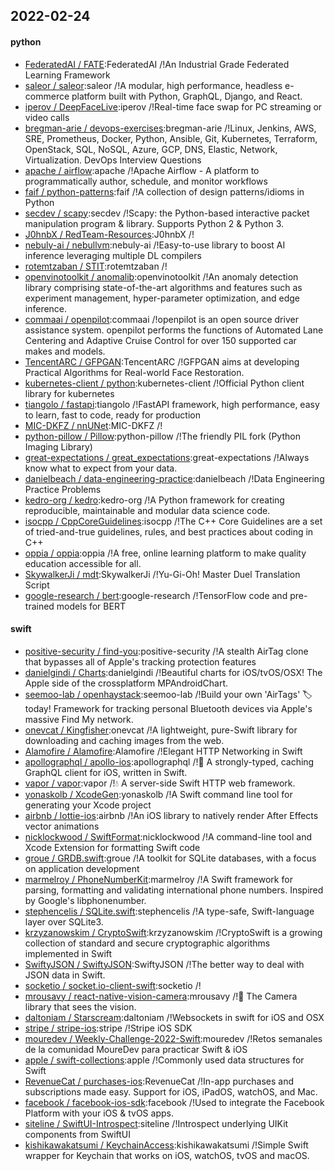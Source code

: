 ## 2022-02-24

#### python
* [FederatedAI / FATE](https://github.com/FederatedAI/FATE):FederatedAI /!An Industrial Grade Federated Learning Framework
* [saleor / saleor](https://github.com/saleor/saleor):saleor /!A modular, high performance, headless e-commerce platform built with Python, GraphQL, Django, and React.
* [iperov / DeepFaceLive](https://github.com/iperov/DeepFaceLive):iperov /!Real-time face swap for PC streaming or video calls
* [bregman-arie / devops-exercises](https://github.com/bregman-arie/devops-exercises):bregman-arie /!Linux, Jenkins, AWS, SRE, Prometheus, Docker, Python, Ansible, Git, Kubernetes, Terraform, OpenStack, SQL, NoSQL, Azure, GCP, DNS, Elastic, Network, Virtualization. DevOps Interview Questions
* [apache / airflow](https://github.com/apache/airflow):apache /!Apache Airflow - A platform to programmatically author, schedule, and monitor workflows
* [faif / python-patterns](https://github.com/faif/python-patterns):faif /!A collection of design patterns/idioms in Python
* [secdev / scapy](https://github.com/secdev/scapy):secdev /!Scapy: the Python-based interactive packet manipulation program & library. Supports Python 2 & Python 3.
* [J0hnbX / RedTeam-Resources](https://github.com/J0hnbX/RedTeam-Resources):J0hnbX /!
* [nebuly-ai / nebullvm](https://github.com/nebuly-ai/nebullvm):nebuly-ai /!Easy-to-use library to boost AI inference leveraging multiple DL compilers
* [rotemtzaban / STIT](https://github.com/rotemtzaban/STIT):rotemtzaban /!
* [openvinotoolkit / anomalib](https://github.com/openvinotoolkit/anomalib):openvinotoolkit /!An anomaly detection library comprising state-of-the-art algorithms and features such as experiment management, hyper-parameter optimization, and edge inference.
* [commaai / openpilot](https://github.com/commaai/openpilot):commaai /!openpilot is an open source driver assistance system. openpilot performs the functions of Automated Lane Centering and Adaptive Cruise Control for over 150 supported car makes and models.
* [TencentARC / GFPGAN](https://github.com/TencentARC/GFPGAN):TencentARC /!GFPGAN aims at developing Practical Algorithms for Real-world Face Restoration.
* [kubernetes-client / python](https://github.com/kubernetes-client/python):kubernetes-client /!Official Python client library for kubernetes
* [tiangolo / fastapi](https://github.com/tiangolo/fastapi):tiangolo /!FastAPI framework, high performance, easy to learn, fast to code, ready for production
* [MIC-DKFZ / nnUNet](https://github.com/MIC-DKFZ/nnUNet):MIC-DKFZ /!
* [python-pillow / Pillow](https://github.com/python-pillow/Pillow):python-pillow /!The friendly PIL fork (Python Imaging Library)
* [great-expectations / great_expectations](https://github.com/great-expectations/great_expectations):great-expectations /!Always know what to expect from your data.
* [danielbeach / data-engineering-practice](https://github.com/danielbeach/data-engineering-practice):danielbeach /!Data Engineering Practice Problems
* [kedro-org / kedro](https://github.com/kedro-org/kedro):kedro-org /!A Python framework for creating reproducible, maintainable and modular data science code.
* [isocpp / CppCoreGuidelines](https://github.com/isocpp/CppCoreGuidelines):isocpp /!The C++ Core Guidelines are a set of tried-and-true guidelines, rules, and best practices about coding in C++
* [oppia / oppia](https://github.com/oppia/oppia):oppia /!A free, online learning platform to make quality education accessible for all.
* [SkywalkerJi / mdt](https://github.com/SkywalkerJi/mdt):SkywalkerJi /!Yu-Gi-Oh! Master Duel Translation Script
* [google-research / bert](https://github.com/google-research/bert):google-research /!TensorFlow code and pre-trained models for BERT

#### swift
* [positive-security / find-you](https://github.com/positive-security/find-you):positive-security /!A stealth AirTag clone that bypasses all of Apple's tracking protection features
* [danielgindi / Charts](https://github.com/danielgindi/Charts):danielgindi /!Beautiful charts for iOS/tvOS/OSX! The Apple side of the crossplatform MPAndroidChart.
* [seemoo-lab / openhaystack](https://github.com/seemoo-lab/openhaystack):seemoo-lab /!Build your own 'AirTags' 🏷 today! Framework for tracking personal Bluetooth devices via Apple's massive Find My network.
* [onevcat / Kingfisher](https://github.com/onevcat/Kingfisher):onevcat /!A lightweight, pure-Swift library for downloading and caching images from the web.
* [Alamofire / Alamofire](https://github.com/Alamofire/Alamofire):Alamofire /!Elegant HTTP Networking in Swift
* [apollographql / apollo-ios](https://github.com/apollographql/apollo-ios):apollographql /!📱 A strongly-typed, caching GraphQL client for iOS, written in Swift.
* [vapor / vapor](https://github.com/vapor/vapor):vapor /!💧 A server-side Swift HTTP web framework.
* [yonaskolb / XcodeGen](https://github.com/yonaskolb/XcodeGen):yonaskolb /!A Swift command line tool for generating your Xcode project
* [airbnb / lottie-ios](https://github.com/airbnb/lottie-ios):airbnb /!An iOS library to natively render After Effects vector animations
* [nicklockwood / SwiftFormat](https://github.com/nicklockwood/SwiftFormat):nicklockwood /!A command-line tool and Xcode Extension for formatting Swift code
* [groue / GRDB.swift](https://github.com/groue/GRDB.swift):groue /!A toolkit for SQLite databases, with a focus on application development
* [marmelroy / PhoneNumberKit](https://github.com/marmelroy/PhoneNumberKit):marmelroy /!A Swift framework for parsing, formatting and validating international phone numbers. Inspired by Google's libphonenumber.
* [stephencelis / SQLite.swift](https://github.com/stephencelis/SQLite.swift):stephencelis /!A type-safe, Swift-language layer over SQLite3.
* [krzyzanowskim / CryptoSwift](https://github.com/krzyzanowskim/CryptoSwift):krzyzanowskim /!CryptoSwift is a growing collection of standard and secure cryptographic algorithms implemented in Swift
* [SwiftyJSON / SwiftyJSON](https://github.com/SwiftyJSON/SwiftyJSON):SwiftyJSON /!The better way to deal with JSON data in Swift.
* [socketio / socket.io-client-swift](https://github.com/socketio/socket.io-client-swift):socketio /!
* [mrousavy / react-native-vision-camera](https://github.com/mrousavy/react-native-vision-camera):mrousavy /!📸 The Camera library that sees the vision.
* [daltoniam / Starscream](https://github.com/daltoniam/Starscream):daltoniam /!Websockets in swift for iOS and OSX
* [stripe / stripe-ios](https://github.com/stripe/stripe-ios):stripe /!Stripe iOS SDK
* [mouredev / Weekly-Challenge-2022-Swift](https://github.com/mouredev/Weekly-Challenge-2022-Swift):mouredev /!Retos semanales de la comunidad MoureDev para practicar Swift & iOS
* [apple / swift-collections](https://github.com/apple/swift-collections):apple /!Commonly used data structures for Swift
* [RevenueCat / purchases-ios](https://github.com/RevenueCat/purchases-ios):RevenueCat /!In-app purchases and subscriptions made easy. Support for iOS, iPadOS, watchOS, and Mac.
* [facebook / facebook-ios-sdk](https://github.com/facebook/facebook-ios-sdk):facebook /!Used to integrate the Facebook Platform with your iOS & tvOS apps.
* [siteline / SwiftUI-Introspect](https://github.com/siteline/SwiftUI-Introspect):siteline /!Introspect underlying UIKit components from SwiftUI
* [kishikawakatsumi / KeychainAccess](https://github.com/kishikawakatsumi/KeychainAccess):kishikawakatsumi /!Simple Swift wrapper for Keychain that works on iOS, watchOS, tvOS and macOS.
